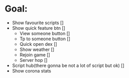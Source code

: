 # **Goal:**

- Show favourite scripts []
- Show quick feature btn []
    * View someone button []
    * Tp to someone button []
    * Quick open dex []
    * Show weather []
    * Rejoin game []
    * Server hop []
- Script hub(there gonna be not a lot of script but ok) []
- Show corona stats